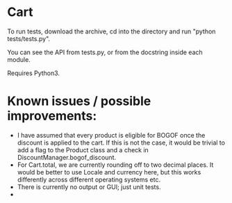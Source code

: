 Cart
====

To run tests, download the archive, cd into the directory and run "python tests/tests.py".

You can see the API from tests.py, or from the docstring inside each module.

Requires Python3.

Known issues / possible improvements:
=====================================

* I have assumed that every product is eligible for BOGOF once the discount is applied to the cart. If this is not the case, it would be trivial to add a flag to the Product class and a check in DiscountManager.bogof_discount.
* For Cart.total, we are currently rounding off to two decimal places. It would be better to use Locale and currency here, but this works differently across different operating systems etc.
* There is currently no output or GUI; just unit tests.
*
